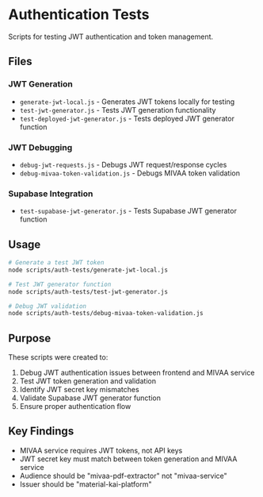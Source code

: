 # Authentication Tests

Scripts for testing JWT authentication and token management.

## Files

### JWT Generation
- `generate-jwt-local.js` - Generates JWT tokens locally for testing
- `test-jwt-generator.js` - Tests JWT generation functionality
- `test-deployed-jwt-generator.js` - Tests deployed JWT generator function

### JWT Debugging
- `debug-jwt-requests.js` - Debugs JWT request/response cycles
- `debug-mivaa-token-validation.js` - Debugs MIVAA token validation

### Supabase Integration
- `test-supabase-jwt-generator.js` - Tests Supabase JWT generator function

## Usage

```bash
# Generate a test JWT token
node scripts/auth-tests/generate-jwt-local.js

# Test JWT generator function
node scripts/auth-tests/test-jwt-generator.js

# Debug JWT validation
node scripts/auth-tests/debug-mivaa-token-validation.js
```

## Purpose

These scripts were created to:
1. Debug JWT authentication issues between frontend and MIVAA service
2. Test JWT token generation and validation
3. Identify JWT secret key mismatches
4. Validate Supabase JWT generator function
5. Ensure proper authentication flow

## Key Findings

- MIVAA service requires JWT tokens, not API keys
- JWT secret key must match between token generation and MIVAA service
- Audience should be "mivaa-pdf-extractor" not "mivaa-service"
- Issuer should be "material-kai-platform"
